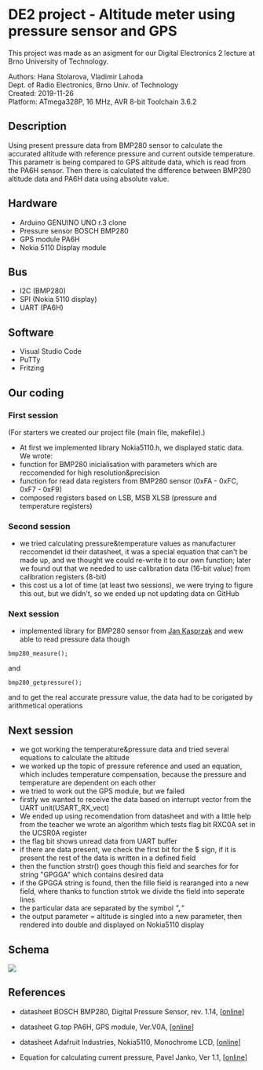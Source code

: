 # DE2 project - Altitude meter using pressure sensor and GPS

This project was made as an asigment for our Digital Electronics 2 lecture at Brno University of Technology.<br>

Authors:      Hana Stolarova,  Vladimir Lahoda<br>
                Dept. of Radio Electronics, Brno Univ. of Technology <br>
Created:     2019-11-26<br>
Platform:    ATmega328P, 16 MHz, AVR 8-bit Toolchain 3.6.2<br>
 



## Description
Using present pressure data from BMP280 sensor to calculate the accurated altitude 
      with reference pressure and current outside temperature.
      This parametr is being compared to GPS altitude data, which is read from the PA6H sensor.
      Then there is calculated the difference between BMP280 altitude data and PA6H data using absolute value. 


## Hardware

- Arduino GENUINO UNO r.3 clone
- Pressure sensor BOSCH BMP280
- GPS module PA6H
- Nokia 5110 Display module


## Bus 

- I2C (BMP280)
- SPI (Nokia 5110 display)
- UART (PA6H)

## Software

- Visual Studio Code 
- PuTTy
- Fritzing

## Our coding

### First session

(For starters we created our project file (main file, makefile).)
- At first we implemented library Nokia5110.h, we displayed static data.
We wrote: 
- function for BMP280 inicialisation with parameters which are reccomended for high resolution&precision
- function for read data registers from BMP280 sensor (0xFA - 0xFC, 0xF7 - 0xF9)
- composed registers based on LSB, MSB XLSB (pressure and temperature registers)

### Second session

- we tried calculating pressure&temperature values as manufacturer reccomendet id their datasheet, it was a special equation that can't be made up, and we thought we could re-write it to our own function; later we found out that we needed to use calibration data (16-bit value) from calibration registers (8-bit)
- this cost us a lot of time (at least two sessions), we were trying to figure this out, but we didn't, so we ended up not updating data on GitHub

### Next session

- implemented library for BMP280 sensor from [Jan Kasprzak](https://github.com/Yenya/avr-bmp280) and wew able to read pressure data though 
``` 
bmp280_measure(); 
```
and 
```
bmp280_getpressure();
```
and to get the real accurate pressure value, the data had to be corigated by arithmetical operations


## Next session
- we got working the temperature&pressure data and tried several equations to calculate the altitude
- we worked up the topic of pressure reference and used an equation, which includes temperature compensation, because the pressure and temperature are dependent on each other
- we tried to work out the GPS module, but we failed
- firstly we wanted to receive the data based on interrupt vector from the UART unit(USART_RX_vect)
- We ended up using recomendation from datasheet and with a little help from the teacher we wrote an algorithm which tests flag bit RXC0A set in the UCSR0A register
- the flag bit shows unread data from UART buffer
- if there are data present, we check the first bit for the $ sign, if it is present the rest of the data is written in a defined field
- then the function strstr() goes though this field and searches for for string "GPGGA" which contains desired data
- if the GPGGA string is found, then the fille field is rearanged into a new field, where thanks to function strtok we divide the field into seperate lines
- the particular data are separated by the symbol *"**,**"*
- the output parameter = altitude is singled into a new parameter, then rendered into double and displayed on Nokia5110 display

## Schema

<img src="https://github.com/xstola02/Digital-electronics-2/blob/master/projects/Project-Altitude/schema.jpg">




## References
- datasheet BOSCH BMP280, Digital Pressure Sensor, rev. 1.14, [[online](https://www.bosch-sensortec.com/media/boschsensortec/downloads/environmental_sensors_2/pressure_sensors_1/bmp280/bst-bmp280-ds001.pdf)]

- datasheet G.top PA6H, GPS module, Ver.V0A, [[online](https://cdn-shop.adafruit.com/datasheets/GlobalTop-FGPMMOPA6H-Datasheet-V0A.pdf)]

- datasheet Adafruit Industries, Nokia5110, Monochrome LCD, [[online](https://cdn-learn.adafruit.com/downloads/pdf/nokia-5110-3310-monochrome-lcd.pdf)]

- Equation for calculating current pressure, Pavel Janko, Ver 1.1, [[online](http://esp8266.fanson.cz/sensors/180131_ASP_1_0.pdf)]


